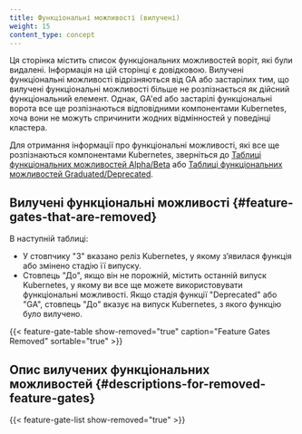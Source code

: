 ```yaml
---
title: Функціональні можливості (вилучені)
weight: 15
content_type: concept
---
```


<!-- overview -->

Ця сторінка містить список функціональних можливостей воріт, які були видалені. Інформація на цій сторінці є довідковою. Вилучені функціональні можливості відрізняються від GA або застарілих тим, що вилучені функціональні можливості більше не розпізнається як дійсний функціональний елемент. Однак, GA'ed або застарілі функціональні ворота все ще розпізнаються відповідними компонентами Kubernetes, хоча вони не можуть спричинити жодних відмінностей у поведінці кластера.

Для отримання інформації про функціональні можливості, які все ще розпізнаються компонентами Kubernetes, зверніться до [Таблиці функціональних можливостей Alpha/Beta](/uk/docs/reference/command-line-tools-reference/feature-gates/#feature-gates-for-alpha-or-beta-features) або [Таблиці функціональних можливостей Graduated/Deprecated](/uk/docs/reference/command-line-tools-reference/feature-gates/#feature-gates-for-graduated-or-deprecated-features).

## Вилучені функціональні можливості {#feature-gates-that-are-removed}

В наступній таблиці:

- У стовпчику "З" вказано реліз Kubernetes, у якому зʼявилася функція
  або змінено стадію її випуску.
- Стовпець "До", якщо він не порожній, містить останній випуск Kubernetes, у якому
  ви все ще можете використовувати функціональні можливості. Якщо стадія функції "Deprecated"
  або "GA", стовпець "До" вказує на випуск Kubernetes, з якого функцію було вилучено.

<!-- Want to edit this table? See https://k8s.io/docs/contribute/new-content/new-features/#ready-for-review-feature-gates -->
{{< feature-gate-table show-removed="true" caption="Feature Gates Removed" sortable="true" >}}

## Опис вилучених функціональних можливостей {#descriptions-for-removed-feature-gates}

<!-- Want to edit this list? See https://k8s.io/docs/contribute/new-content/new-features/#ready-for-review-feature-gates -->
{{< feature-gate-list show-removed="true" >}}

